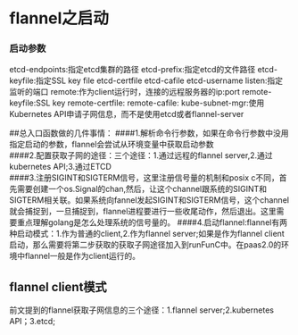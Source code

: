 # flannel之启动

### 启动参数
etcd-endpoints:指定etcd集群的路径
etcd-prefix:指定etcd的文件路径
etcd-keyfile:指定SSL key file
etcd-certfile
etcd-cafile
etcd-username
listen:指定监听的端口
remote:作为client运行时，连接的远程服务器的ip:port
remote-keyfile:SSL key
remote-certfile:
remote-cafile:
kube-subnet-mgr:使用Kubernetes API申请子网信息，而不是使用etcd或者flannel-server

##总入口函数做的几件事情：
####1.解析命令行参数，如果在命令行参数中没用指定启动的参数，flannel会尝试从环境变量中获取启动参数   
####2.配置获取子网的途径：三个途径：1.通过远程的flannel server,2.通过kubernetes API;3.通过ETCD  
####3.注册SIGINT和SIGTERM信号，这里注册信号量的机制和posix c不同，首先需要创建一个os.Signal的chan,然后，让这个channel跟系统的SIGINT和SIGTERM相关联。如果系统向fannel发起SIGINT和SIGTERM信号，这个channel就会捕捉到，一旦捕捉到，flannel进程要进行一些收尾动作，然后退出。这里需要重点理解golang是怎么处理系统的信号量的。
####4.启动flannel:flannel有两种启动模式：1.作为普通的client,2.作为flannel server;如果是作为flannel client启动，那么需要将第二步获取的获取子网途径加入到runFunC中。在paas2.0的环境中flannel一般是作为client运行的。

## flannel client模式
前文提到的flannel获取子网信息的三个途径：1.flannel server;2.kubernetes API；3.etcd;

